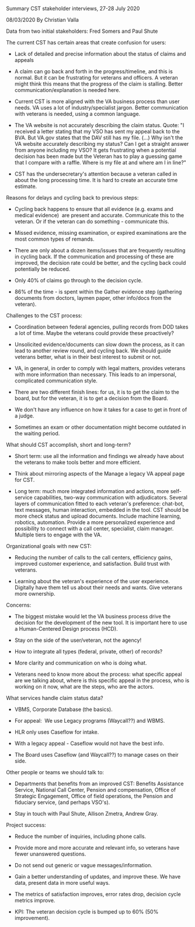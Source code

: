 Summary CST stakeholder interviews, 27-28 July 2020

08/03/2020 By Christian Valla

Data from two initial stakeholders: Fred Somers and Paul Shute

The current CST has certain areas that create confusion for users:

-   Lack of detailed and precise information about the status of claims and appeals

-   A claim can go back and forth in the progress/timeline, and this is normal. But it can be frustrating for veterans and officers. A veteran might think this means that the progress of the claim is stalling. Better communication/explanation is needed here. 

-   Current CST is more aligned with the VA business process than user needs. VA uses a lot of industry/specialist jargon. Better communication with veterans is needed, using a common language. 

-   The VA website is not accurately describing the claim status. Quote: "I received a letter stating that my VSO has sent my appeal back to the BVA. But VA.gov states that the DAV still has my file. (...) Why isn't the VA website accurately describing my status? Can I get a straight answer from anyone including my VSO? It gets frustrating when a potential decision has been made but the Veteran has to play a guessing game that I compare with a raffle. Where is my file at and where am I in line?"

-   CST has the undersecretary's attention because a veteran called in about the long processing time. It is hard to create an accurate time estimate.

Reasons for delays and cycling back to previous steps:

-   Cycling back happens to ensure that all evidence (e.g. exams and medical evidence)  are present and accurate. Communicate this to the veteran. Or if the veteran can do something - communicate this. 

-   Missed evidence, missing examination, or expired examinations are the most common types of remands.

-   There are only about a dozen items/issues that are frequently resulting in cycling back. If the communication and processing of these are improved, the decision rate could be better, and the cycling back could potentially be reduced. 

-   Only 40% of claims go through to the decision cycle. 

-   86% of the time - is spent within the Gather evidence step (gathering documents from doctors, laymen paper, other info/docs from the veteran).

Challenges to the CST process:

-   Coordination between federal agencies, pulling records from DOD takes a lot of time. Maybe the veterans could provide these proactively? 

-   Unsolicited evidence/documents can slow down the process, as it can lead to another review round, and cycling back. We should guide veterans better, what is in their best interest to submit or not. 

-   VA, in general, in order to comply with legal matters, provides veterans with more information than necessary. This leads to an impersonal, complicated communication style. 

-   There are two different finish lines: for us, it is to get the claim to the board, but for the veteran, it is to get a decision from the Board.

-   We don't have any influence on how it takes for a case to get in front of a judge. 

-   Sometimes an exam or other documentation might become outdated in the waiting period.

What should CST accomplish, short and long-term? 

-   Short term: use all the information and findings we already have about the veterans to make tools better and more efficient. 

-   Think about mirroring aspects of the Manage a legacy VA appeal page for CST.

-   Long term: much more integrated information and actions, more self-service capabilities, two-way communication with adjudicators. Several layers of communication fitted to each veteran's preference: chat-bot, text messages, human interaction, embedded in the tool. CST should be more check status and upload documents. Include machine learning, robotics, automation. Provide a more personalized experience and possibility to connect with a call center, specialist, claim manager. Multiple tiers to engage with the VA.

Organizational goals with new CST: 

-   Reducing the number of calls to the call centers, efficiency gains, improved customer experience, and satisfaction. Build trust with veterans. 

-   Learning about the veteran's experience of the user experience. Digitally have them tell us about their needs and wants. Give veterans more ownership.

Concerns:

-   The biggest mistake would let the VA business process drive the decision for the development of the new tool. It is important here to use a Human-Centered Design process (HCD).  

-   Stay on the side of the user/veteran, not the agency!

-   How to integrate all types (federal, private, other) of records? 

-   More clarity and communication on who is doing what.

-   Veterans need to know more about the process: what specific appeal are we talking about, where is this specific appeal in the process, who is working on it now, what are the steps, who are the actors.

What services handle claim status data?

-   VBMS, Corporate Database (the basics).

-   For appeal:  We use Legacy programs (Waycall??) and WBMS.

-   HLR only uses Caseflow for intake. 

-   With a legacy appeal - Caseflow would not have the best info.

-   The Board uses Caseflow (and Waycall??) to manage cases on their side.

Other people or teams we should talk to:

-   Departments that benefits from an improved CST: Benefits Assistance Service, National Call Center, Pension and compensation, Office of Strategic Engagement, Office of field operations, the Pension and fiduciary service, (and perhaps VSO's).

-   Stay in touch with Paul Shute, Allison Zmetra, Andrew Gray.

Project success:

-   Reduce the number of inquiries, including phone calls. 

-   Provide more and more accurate and relevant info, so veterans have fewer unanswered questions. 

-   Do not send out generic or vague messages/information.

-   Gain a better understanding of updates, and improve these. We have data, present data in more useful ways. 

-   The metrics of satisfaction improves, error rates drop, decision cycle metrics improve.

-   KPI: The veteran decision cycle is bumped up to 60% (50% improvement).
